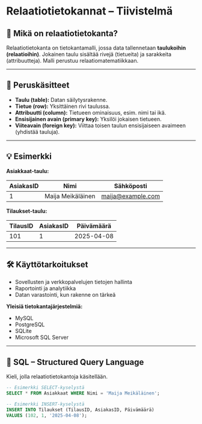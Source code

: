 # Relaatiotietokannat – Tiivistelmä

## 📘 Mikä on relaatiotietokanta?

Relaatiotietokanta on tietokantamalli, jossa data tallennetaan **taulukoihin (relaatioihin)**. Jokainen taulu sisältää rivejä (tietueita) ja sarakkeita (attribuutteja). Malli perustuu relaatiomatematiikkaan.

---

## 🔑 Peruskäsitteet

- **Taulu (table):** Datan säilytysrakenne.
- **Tietue (row):** Yksittäinen rivi taulussa.
- **Attribuutti (column):** Tietueen ominaisuus, esim. nimi tai ikä.
- **Ensisijainen avain (primary key):** Yksilöi jokaisen tietueen.
- **Viiteavain (foreign key):** Viittaa toisen taulun ensisijaiseen avaimeen (yhdistää tauluja).

---

## 💡 Esimerkki

**Asiakkaat-taulu:**

| AsiakasID | Nimi              | Sähköposti           |
|-----------|-------------------|----------------------|
| 1         | Maija Meikäläinen | maija@example.com    |

**Tilaukset-taulu:**

| TilausID | AsiakasID | Päivämäärä   |
|----------|-----------|--------------|
| 101      | 1         | 2025-04-08   |

---

## 🛠 Käyttötarkoitukset

- Sovellusten ja verkkopalvelujen tietojen hallinta
- Raportointi ja analytiikka
- Datan varastointi, kun rakenne on tärkeä

**Yleisiä tietokantajärjestelmiä:**
- MySQL
- PostgreSQL
- SQLite
- Microsoft SQL Server

---

## 💬 SQL – Structured Query Language

Kieli, jolla relaatiotietokantoja käsitellään.

```sql
-- Esimerkki SELECT-kyselystä
SELECT * FROM Asiakkaat WHERE Nimi = 'Maija Meikäläinen';

-- Esimerkki INSERT-kyselystä
INSERT INTO Tilaukset (TilausID, AsiakasID, Päivämäärä)
VALUES (102, 1, '2025-04-08');
